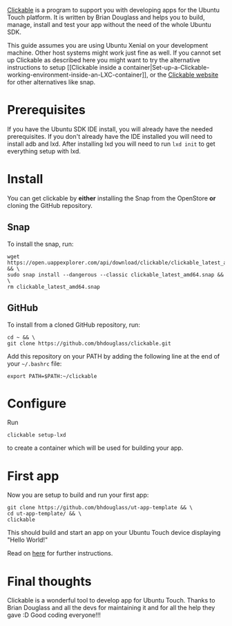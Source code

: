 [Clickable](https://github.com/bhdouglass/clickable) is a program to support you with developing apps for the Ubuntu Touch platform. It is written by Brian Douglass and helps you to build, manage, install and test your app without the need of the whole Ubuntu SDK.

This guide assumes you are using Ubuntu Xenial on your development machine. Other host systems might work just fine as well. If you cannot set up Clickable as described here you might want to try the alternative instructions to setup [[Clickable inside a container|Set-up-a-Clickable-working-environment-inside-an-LXC-container]], or the [Clickable website](https://github.com/bhdouglass/clickable) for other alternatives like snap. 

# Prerequisites

If you have the Ubuntu SDK IDE install, you will already have the needed prerequisites. If you don't already have the IDE installed you will need to install adb and lxd. After installing lxd you will need to run `lxd init` to get everything setup with lxd.

# Install 

You can get clickable by **either** installing the Snap from the OpenStore **or** cloning the GitHub repository.

## Snap

To install the snap, run:

```
wget https://open.uappexplorer.com/api/download/clickable/clickable_latest_amd64.snap && \
sudo snap install --dangerous --classic clickable_latest_amd64.snap && \
rm clickable_latest_amd64.snap
```

## GitHub

To install from a cloned GitHub repository, run:

```
cd ~ && \
git clone https://github.com/bhdouglass/clickable.git
```

Add this repository on your PATH by adding the following line at the end of your `~/.bashrc` file:

```
export PATH=$PATH:~/clickable
```

# Configure

Run

```
clickable setup-lxd
```

to create a container which will be used for building your app.


# First app

Now you are setup to build and run your first app:

```
git clone https://github.com/bhdouglass/ut-app-template && \
cd ut-app-template/ && \
clickable
```

This should build and start an app on your Ubuntu Touch device displaying "Hello World!"

Read on [here](https://github.com/bhdouglass/clickable#usage) for further instructions.

# Final thoughts

Clickable is a wonderful tool to develop app for Ubuntu Touch. Thanks to Brian Douglass and all the devs for maintaining it and for all the help they gave :D
Good coding everyone!!!